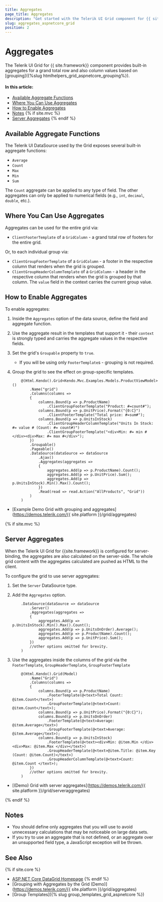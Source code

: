 ```yaml
---
title: Aggregates
page_title: Aggregates
description: "Get started with the Telerik UI Grid component for {{ site.framework }} and group its data by using aggregate functions."
slug: aggregates_aspnetcore_grid
position: 2
---
```


# Aggregates

The Telerik UI Grid for {{ site.framework}} component provides built-in aggregates for a grand total row and also column values based on [grouping]({%slug htmlhelpers_grid_aspnetcore_grouping%}).

#### In this article:

* [Available Aggregate Functions](#available-aggregate-functions)
* [Where You Can Use Aggregates](#where-you-can-use-aggregates)
* [How to Enable Aggregates](#how-to-enable-aggregates)
* [Notes](#notes)
{% if site.mvc %}
* [Server Aggregates](#server-aggregates)
{% endif %}

## Available Aggregate Functions

The Telerik UI DataSource used by the Grid exposes several built-in aggregate functions:

* `Average`
* `Count`
* `Max`
* `Min`
* `Sum`

The `Count` aggregate can be applied to any type of field. The other aggregates can only be applied to numerical fields (e.g., `int`, `decimal`, `double`, etc.).

## Where You Can Use Aggregates

Aggregates can be used for the entire grid via:

* `ClientFooterTemplate` of a `GridColumn` - a grand total row of footers for the entire grid.

Or, to each individual group via: 

* `ClientGroupFooterTemplate` of a `GridColumn` - a footer in the respective column that renders when the grid is grouped.
* `ClientGroupHeaderColumnTemplate` of a `GridColumn` - a header in the respective column that renders when the grid is grouped by that column. The `value` field in the context carries the current group value.

## How to Enable Aggregates

To enable aggregates:

1. Inside the `Aggregates` option of the data source, define the field and aggregate function.
1. Use the aggregate result in the templates that support it - their `context` is strongly typed and carries the aggregate values in the respective fields.
1. Set the grid's `Groupable` property to `true`.
    * If you will be using only `FooterTemplate`s - grouping is not required.
1. Group the grid to see the effect on group-specific templates.


    ```HtmlHelper
        @(Html.Kendo().Grid<Kendo.Mvc.Examples.Models.ProductViewModel>()
            .Name("grid")
            .Columns(columns =>
            {
                columns.Bound(p => p.ProductName)
                    .ClientGroupFooterTemplate("Product: #=count#");        
                columns.Bound(p => p.UnitPrice).Format("{0:C}")
                    .ClientFooterTemplate("Total price: #=sum#");
                columns.Bound(p => p.UnitsInStock)
                    .ClientGroupHeaderColumnTemplate("Units In Stock: #= value # (Count: #= count#)")
                    .ClientGroupFooterTemplate("<div>Min: #= min #</div><div>Max: #= max #</div>");
            })
            .Groupable()
            .Pageable()      
            .DataSource(dataSource => dataSource
                .Ajax()
                .Aggregates(aggregates =>
                {
                    aggregates.Add(p => p.ProductName).Count();
                    aggregates.Add(p => p.UnitPrice).Sum();
                    aggregates.Add(p => p.UnitsInStock).Min().Max().Count();
                })
                .Read(read => read.Action("AllProducts", "Grid"))
            )
        )
    ```

* [Example Demo Grid with grouping and aggregates](https://demos.telerik.com/{{ site.platform }}/grid/aggregates)

{% if site.mvc %}
## Server Aggregates

When the Telerik UI Grid for {{site.framework}} is configured for server-binding, the aggregates are also calculated on the server-side. The whole grid content with the aggregates calculated are pushed as HTML to the client. 

To configure the grid to use server aggregates:

1. Set the `Server` DataSource type.

1. Add the `Aggregates` option.  

    ```HtmlHelper
        .DataSource(dataSource => dataSource
            .Server()
            .Aggregates(aggregates =>
            {
                aggregates.Add(p => p.UnitsInStock).Min().Max().Count();
                aggregates.Add(p => p.UnitsOnOrder).Average();
                aggregates.Add(p => p.ProductName).Count();
                aggregates.Add(p => p.UnitPrice).Sum();
            })
            //other options omitted for brevity.
        )
    ```

1. Use the aggregates inside the columns of the grid via the `FooterTemplate`, `GroupHeaderTemplate`, `GroupFooterTemplate`

    ```HtmlHelper
        @(Html.Kendo().Grid(Model)
            .Name("Grid")
            .Columns(columns =>
            {
                columns.Bound(p => p.ProductName)
                    .FooterTemplate(@<text>Total Count: @item.Count</text>)
                    .GroupFooterTemplate(@<text>Count: @item.Count</text>);            
                columns.Bound(p => p.UnitPrice).Format("{0:C}");
                columns.Bound(p => p.UnitsOnOrder)
                    .FooterTemplate(@<text>Average: @item.Average</text>)
                    .GroupFooterTemplate(@<text>Average: @item.Average</text>);
                columns.Bound(p => p.UnitsInStock)
                    .FooterTemplate(@<text><div>Min: @item.Min </div><div>Max: @item.Max </div></text>)
                    .GroupHeaderTemplate(@<text>@item.Title: @item.Key (Count: @item.Count)</text>)
                    .GroupHeaderColumnTemplate(@<text>Count: @item.Count </text>);
            })
            //other options omitted for brevity.
        )
    ```

* [(Demo) Grid with server aggregates](https://demos.telerik.com/{{ site.platform }}/grid/serveraggregates)

{% endif %}

## Notes

* You should define only aggregates that you will use to avoid unnecessary calculations that may be noticeable on large data sets.
* If you try to use an aggregate that is not defined, or an aggregate over an unsupported field type, a JavaScript exception will be thrown.

## See Also

{% if site.core %}
* [ASP.NET Core DataGrid Homepage](https://www.telerik.com/aspnet-core-ui/grid)
{% endif %}
* [Grouping with Aggregates by the Grid (Demo)](https://demos.telerik.com/{{ site.platform }}/grid/aggregates)
* [Group Templates]({% slug group_templates_grid_aspnetcore %})
